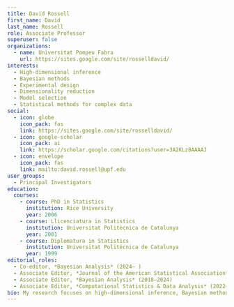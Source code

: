 ```yaml
---
title: David Rossell
first_name: David
last_name: Rossell
role: Associate Professor
superuser: false
organizations:
  - name: Universitat Pompeu Fabra
    url: https://sites.google.com/site/rosselldavid/
interests:
  - High-dimensional inference
  - Bayesian methods
  - Experimental design
  - Dimensionality reduction
  - Model selection
  - Statistical methods for complex data
social:
  - icon: globe
    icon_pack: fas
    link: https://sites.google.com/site/rosselldavid/
  - icon: google-scholar
    icon_pack: ai
    link: https://scholar.google.com/citations?user=3A2KLz8AAAAJ
  - icon: envelope
    icon_pack: fas
    link: mailto:david.rossell@upf.edu
user_groups:
  - Principal Investigators
education:
  courses:
    - course: PhD in Statistics
      institution: Rice University
      year: 2006
    - course: Llicenciatura in Statistics
      institution: Universitat Politècnica de Catalunya
      year: 2001
    - course: Diplomatura in Statistics
      institution: Universitat Politècnica de Catalunya
      year: 1999
editorial_roles:
  - Co-editor, *Bayesian Analysis* (2024– )
  - Associate Editor, *Journal of the American Statistical Association* (Theory & Methods, 2022– )
  - Associate Editor, *Bayesian Analysis* (2018–2024)
  - Associate Editor, *Computational Statistics & Data Analysis* (2022–2024)
bio: My research focuses on high-dimensional inference, Bayesian methods, and complex data modeling. I have a strong interest in model selection, graphical and factor models, and scalable algorithms with frequentist validity.
---
```

